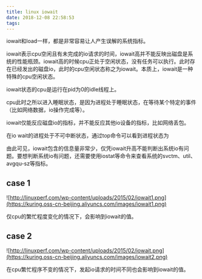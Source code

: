 ```yaml
---
title: linux iowait
date: 2018-12-08 22:58:53
tags:
---
```


iowait和load一样，都是非常容易让人产生误解的系统指标。

iowait表示cpu空闲且有未完成的io请求的时间，iowait高并不能反映出磁盘是系统的性能瓶颈。iowait高的时候cpu正处于空闲状态，没有任务可以执行。此时存在已经发出的磁盘io，此时的cpu空闲状态称之为iowait。本质上，iowait是一种特殊的cpu空闲状态。

iowait状态的cpu是运行在pid为0的idle线程上。

cpu此时之所以进入睡眠状态，是因为进程处于睡眠状态，在等待某个特定的事件（比如网络数据，io操作完成等）。

iowait仅能反应磁盘io的指标，并不能反应其他io设备的指标，比如网络丢包。

在io wait的进程处于不可中断状态，通过top命令可以看到进程状态为

由此可见，iowait包含的信息量非常少，仅凭iowait升高不能判断出系统io有问题。要想判断系统io有问题，还需要使用iostat等命令来查看系统的svctm、util、avgqu-sz等指标。

## case 1

![http://linuxperf.com/wp-content/uploads/2015/02/iowait1.png](https://kuring.oss-cn-beijing.aliyuncs.com/images/iowait1.png)

仅cpu的繁忙程度变化的情况下，会影响到iowait的值。

## case 2

![http://linuxperf.com/wp-content/uploads/2015/02/iowait.png](https://kuring.oss-cn-beijing.aliyuncs.com/images/iowait2.png)

在cpu繁忙程序不变的情况下，发起io请求的时间不同也会影响到iowait的值。
